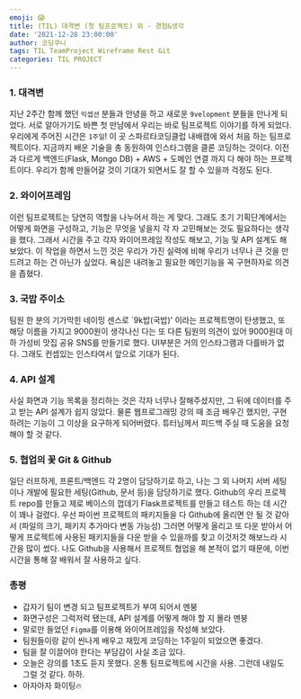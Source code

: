 ```yaml
---
emoji: 😱
title: (TIL) 대격변 (첫 팀프로젝트) 외 - 경험&생각
date: '2021-12-28 23:00:00'
author: 코딩쿠니
tags: TIL TeamProject Wireframe Rest Git
categories: TIL PROJECT
---
```


### 1. 대격변
지난 2주간 함께 했던 `익셉션` 분들과 안녕을 하고 새로운 `9velopment` 분들을 만나게 되었다. 서로 알아가기도 바쁜 첫 만남에서 우리는 바로 팀프로젝트 이야기를 하게 되었다.
우리에게 주어진 시간은 `1주일`! 이 곳 스파르타코딩클럽 내배캠에 와서 처음 하는 팀프로젝트이다. 지금까지 배운 기술을 총 동원하여 인스타그램을 클론 코딩하는 것이다.
이전과 다르게 백엔드(Flask, Mongo DB) + AWS + 도메인 연결 까지 다 해야 하는 프로젝트이다. 우리가 함께 만들어갈 것이 기대가 되면서도 잘 할 수 있을까 걱정도 된다.

### 2. 와이어프레임
이런 팀프로젝트는 당연히 역할을 나누어서 하는 게 맞다. 그래도 초기 기획단계에서는 어떻게 화면을 구성하고, 기능은 무엇을 넣을지 각 자 고민해보는 것도 필요하다는 생각을 했다.
그래서 시간을 주고 각자 와이어프레임 작성도 해보고, 기능 및 API 설계도 해 보았다. 이 작업을 하면서 느낀 것은 우리가 가진 실력에 비해 우리가 너무나 큰 것을 만드려고 하는 건 아닌가 싶었다.
욕심은 내려놓고 필요한 메인기능을 꼭 구현하자로 의견을 좁혔다. 

### 3. 국밥 주이소
팀원 한 분의 기가막힌 네이밍 센스로 `9k밥(국밥)' 이라는 프로젝트명이 탄생했고, 또 해당 이름을 가지고 9000원이 생각나신 다는 또 다른 팀원의 의견이 있어 9000원대 이하 가성비 맛집 공유 SNS를 만들기로 했다.
UI부분은 거의 인스타그램과 다를바가 없다. 그래도 컨셉있는 인스타여서 앞으로 기대가 된다.

### 4. API 설계
사실 화면과 기능 목록을 정리하는 것은 각자 너무나 잘해주셨지만, 그 뒤에 데이터를 주고 받는 API 설계가 쉽지 않았다. 물론 웹프로그래밍 강의 때 조금 배우긴 했지만, 구현하려는 기능이 그 이상을 요구하게 되어버렸다.
튜터님께서 피드백 주실 때 도움을 요청해야 할 것 같다.

### 5. 협업의 꽃 Git & Github
일단 러프하게, 프론트/백엔드 각 2명이 담당하기로 하고, 나는 그 외 나머지 서버 세팅이나 개발에 필요한 세팅(Github, 문서 등)을 담당하기로 했다. Github의 우리 프로젝트 repo를 만들고 제로 베이스의 껍데기 Flask프로젝트를 만들고 테스트 하는 데 시간이 꽤나 걸렸다. 우선 파이썬 프로젝트의 패키지들을 다 Github에 올리면 안 될 것 같아서 (파일의 크기, 패키지 추가마다 변동 가능성) 그러면 어떻게 올리고 또 다운 받아서 어떻게 프로젝트에 사용된 패키지들을 다운 받을 수 있을까를 찾고 이것저것 해보느라 시간을 많이 썼다. 나도 Github을 사용해서 프로젝트 협업을 해 본적이 없기 때문에, 이번 시간을 통해 잘 배워서 잘 사용하고 싶다.

### 총평
* 갑자기 팀이 변경 되고 팀프로젝트가 부여 되어서 멘붕
* 화면구성은 그럭저럭 됐는데, API 설계를 어떻게 해야 할 지 몰라 멘붕
* 말로만 들었던 `Figma`를 이용해 와이어프레임을 작성해 보았다.
* 팀원들이랑 같이 씬나게 배우고 재밌게 코딩하는 1주일이 되었으면 좋겠다.
* 팀을 잘 이끌어야 한다는 부담감이 사실 조금 있다.
* 오늘은 강의를 1초도 듣지 못했다. 온통 팀프로젝트에 시간을 사용. 그런데 내일도 그럴 것 같다. 하하.
* 아자아자 화이팅🔥

```toc
```
